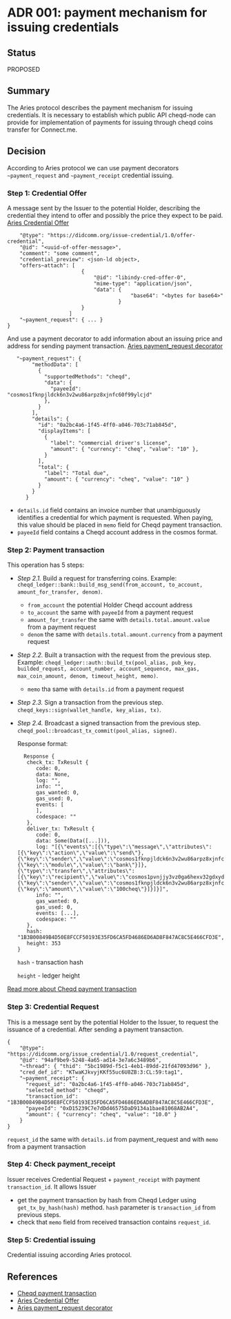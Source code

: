# ADR 001: payment mechanism for issuing credentials

## Status

PROPOSED

## Summary

The Aries protocol describes the payment mechanism for issuing credentials. It is necessary to establish which public API cheqd-node can provide for implementation of payments for issuing through cheqd coins transfer for Connect.me.

## Decision

According to Aries protocol we can use payment decorators `~payment_request` and `~payment_receipt` credential issuing.

### Step 1: Credential Offer

A message sent by the Issuer to the potential Holder, describing the credential they intend to offer and possibly the price they expect to be paid. [Aries Credential Offer](https://github.com/hyperledger/aries-rfcs/blob/main/features/0036-issue-credential/README.md#offer-credential)

```text
    "@type": "https://didcomm.org/issue-credential/1.0/offer-credential",
    "@id": "<uuid-of-offer-message>",
    "comment": "some comment",
    "credential_preview": <json-ld object>,
    "offers~attach": [
                        {
                            "@id": "libindy-cred-offer-0",
                            "mime-type": "application/json",
                            "data": {
                                        "base64": "<bytes for base64>"
                                    }
                        }
                    ]
    "~payment_request": { ... }
}
```

And use a payment decorator to add information about an issuing price and address for sending payment transaction. [Aries payment\_request decorator](https://github.com/hyperledger/aries-rfcs/blob/main/features/0075-payment-decorators/README.md#payment_request)

```text
   "~payment_request": {
        "methodData": [
          {
            "supportedMethods": "cheqd",
            "data": {
              "payeeId": "cosmos1fknpjldck6n3v2wu86arpz8xjnfc60f99ylcjd"
            },
          }
        ],
        "details": {
          "id": "0a2bc4a6-1f45-4ff0-a046-703c71ab845d",
          "displayItems": [
            {
              "label": "commercial driver's license",
              "amount": { "currency": "cheq", "value": "10" },
            }
          ],
          "total": {
            "label": "Total due",
            "amount": { "currency": "cheq", "value": "10" }
          }
        }
      }
```

* `details.id` field contains an invoice number that unambiguously identifies a credential for which payment is requested. When paying, this value should be placed in `memo` field for Cheqd payment transaction.
* `payeeId` field contains a Cheqd account address in the cosmos format.

### Step 2: Payment transaction

This operation has 5 steps:

* _Step 2.1._ Build a request for transferring coins. Example: `cheqd_ledger::bank::build_msg_send(from_account, to_account, amount_for_transfer, denom)`.
  * `from_account` the potential Holder Cheqd account address
  * `to_account` the same with `payeeId` from a payment request
  * `amount_for_transfer` the same with `details.total.amount.value` from a payment request
  * `denom` the same with `details.total.amount.currency` from a payment request
* _Step 2.2._ Built a transaction with the request from the previous step. Example: `cheqd_ledger::auth::build_tx(pool_alias, pub_key, builded_request, account_number, account_sequence, max_gas, max_coin_amount, denom, timeout_height, memo)`. 
  * `memo` tha same with `details.id` from a payment request
* _Step 2.3._ Sign a transaction from the previous step. `cheqd_keys::sign(wallet_handle, key_alias, tx)`. 
* _Step 2.4._ Broadcast a signed transaction from the previous step. `cheqd_pool::broadcast_tx_commit(pool_alias, signed)`.

  Response format:

  ```text
    Response {
     check_tx: TxResult {
        code: 0,
        data: None,
        log: "",
        info: "",
        gas_wanted: 0,
        gas_used: 0,
        events: [
        ],
        codespace: ""
     },
     deliver_tx: TxResult {
        code: 0,
        data: Some(Data([...])),
        log: "[{\"events\":[{\"type\":\"message\",\"attributes\":[{\"key\":\"action\",\"value\":\"send\"},{\"key\":\"sender\",\"value\":\"cosmos1fknpjldck6n3v2wu86arpz8xjnfc60f99ylcjd\"},{\"key\":\"module\",\"value\":\"bank\"}]},{\"type\":\"transfer\",\"attributes\":[{\"key\":\"recipient\",\"value\":\"cosmos1pvnjjy3vz0ga6hexv32gdxydzxth7f86mekcpg\"},{\"key\":\"sender\",\"value\":\"cosmos1fknpjldck6n3v2wu86arpz8xjnfc60f99ylcjd\"},{\"key\":\"amount\",\"value\":\"100cheq\"}]}]}]",
        info: "",
        gas_wanted: 0,
        gas_used: 0,
        events: [...], 
        codespace: ""
     },
     hash: "1B3B00849B4D50E8FCCF50193E35FD6CA5FD4686ED6AD8F847AC8C5E466CFD3E",
     height: 353
  }
  ```

  `hash` - transaction hash

  `height` - ledger height

[Read more about Cheqd payment transaction](https://gitlab.com/evernym/verity/vdr-tools/-/tree/cheqd/docs/design/014-bank-transactions)

### Step 3: Credential Request

This is a message sent by the potential Holder to the Issuer, to request the issuance of a credential. After sending a payment transaction.

```text
{
    "@type": "https://didcomm.org/issue_credential/1.0/request_credential",
    "@id": "94af9be9-5248-4a65-ad14-3e7a6c3489b6",
    "~thread": { "thid": "5bc1989d-f5c1-4eb1-89dd-21fd47093d96" },
    "cred_def_id": "KTwaKJkvyjKKf55uc6U8ZB:3:CL:59:tag1",
    "~payment_receipt": {
      "request_id": "0a2bc4a6-1f45-4ff0-a046-703c71ab845d",
      "selected_method": "cheqd",
      "transaction_id": "1B3B00849B4D50E8FCCF50193E35FD6CA5FD4686ED6AD8F847AC8C5E466CFD3E",
      "payeeId": "0xD15239C7e7dDd46575DaD9134a1bae81068AB2A4",
      "amount": { "currency": "cheq", "value": "10.0" }
    }
}
```

`request_id` the same with `details.id` from payment\_request and with `memo` from a payment transaction

### Step 4: Check payment\_receipt

Issuer receives Credential Request + `payment_receipt` with payment `transaction_id`. It allows Issuer

* get the payment transaction by hash from Cheqd Ledger using `get_tx_by_hash(hash)` method. `hash` parameter is `transaction_id` from previous steps.
* check that `memo` field from received transaction contains `request_id`.

### Step 5: Credential issuing

Credential issuing according Aries protocol.

## References

* [Cheqd payment transaction](https://gitlab.com/evernym/verity/vdr-tools/-/tree/cheqd/docs/design/014-bank-transactions)
* [Aries Credential Offer](https://github.com/hyperledger/aries-rfcs/blob/main/features/0036-issue-credential/README.md#offer-credential)
* [Aries payment\_request decorator](https://github.com/hyperledger/aries-rfcs/blob/main/features/0075-payment-decorators/README.md#payment_request)

